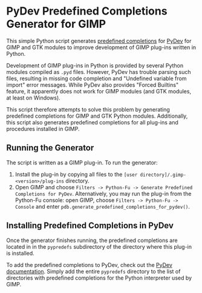 PyDev Predefined Completions Generator for GIMP
===============================================

This simple Python script generates [predefined completions](http://www.pydev.org/manual_101_interpreter.html) for [PyDev](http://www.pydev.org/)
for GIMP and GTK modules to improve development of GIMP plug-ins written in Python.

Development of GIMP plug-ins in Python is provided by several Python modules
compiled as `.pyd` files. However, PyDev has trouble parsing such files,
resulting in missing code completion and "Undefined variable from import" error
messages. While PyDev also provides "Forced Builtins" feature, it apparently
does not work for GIMP modules (and GTK modules, at least on Windows).

This script therefore attempts to solve this problem by generating predefined
completions for GIMP and GTK Python modules. Additionally, this script also
generates predefined completions for all plug-ins and procedures installed in
GIMP.


Running the Generator
---------------------

The script is written as a GIMP plug-in. To run the generator:
1. Install the plug-in by copying all files to the
   `[user directory]/.gimp-<version>/plug-ins` directory.
2. Open GIMP and choose
   `Filters -> Python-Fu -> Generate Predefined Completions for PyDev`.
   Alternatively, you may run the plug-in from the Python-Fu console: open GIMP,
   choose `Filters -> Python-Fu -> Console` and enter
   `pdb.generate_predefined_completions_for_pydev()`.


Installing Predefined Completions in PyDev
------------------------------------------

Once the generator finishes running, the predefined completions are located in
in the `pypredefs` subdirectory of the directory where this plug-in is
installed.

To add the predefined completions to PyDev, check out the
[PyDev documentation](http://www.pydev.org/manual_101_interpreter.html). Simply
add the entire `pypredefs` directory to the list of directories with predefined
completions for the Python interpreter used by GIMP.
